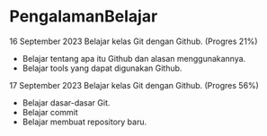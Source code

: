 # PengalamanBelajar
16 September 2023
Belajar kelas Git dengan Github. (Progres 21%)

* Belajar tentang apa itu Github dan alasan menggunakannya.
* Belajar tools yang dapat digunakan Github.

17 September 2023
Belajar kelas Git dengan Github. (Progres 56%)

  * Belajar dasar-dasar Git.
  * Belajar commit
  * Belajar membuat repository baru.
